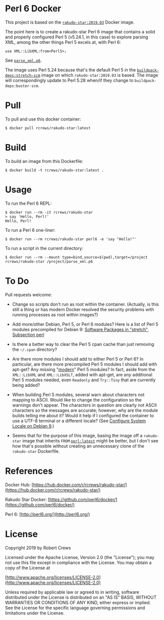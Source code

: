 # Perl 6 Docker

This project is based on the
[`rakudo-star:2019.03`](https://hub.docker.com/_/rakudo-star)
Docker image.

The point here is to create a rakudo-star Perl 6 image that contains a
solid and properly configured Perl 5 (v5.24.1, in this case) to explore
parsing XML, among the other things Perl 5 excels at, with Perl 6:

    use XML::LibXML:from<Perl5>;

See [`parse_xml.p6`](parse_xml.p6).

The image uses Perl 5.24 because that's the default Perl 5 in the
[`buildpack-deps:stretch-scm`](https://hub.docker.com/_/buildpack-deps)
image on which `rakudo-star:2019.03` is based. The image will
correspondingly update to Perl 5.28 when/if they change to
`buildpack-deps:buster-scm`.

# Pull

To pull and use this docker container:

    $ docker pull rcrews/rakudo-star:latest

# Build

To build an image from this Dockerfile:

    $ docker build -t rcrews/rakudo-star:latest .

# Usage

To run the Perl 6 REPL:

    $ docker run --rm -it rcrews/rakudo-star
    > say 'Hello, Perl!'
    Hello, Perl!

To run a Perl 6 one-liner:

    $ docker run --rm rcrews/rakudo-star perl6 -e 'say "Hello!"'

To run a script in the current directory:

    $ docker run --rm --mount type=bind,source=$(pwd),target=/project rcrews/rakudo-star /project/parse_xml.p6

# To Do

Pull requests welcome:

* Change so scripts don't run as root within the container. (Actually,
  is this still a thing or has modern Docker resolved the security
  problems with running processes as root within images?)

* Add more/other Debian, Perl 5, or Perl 6 modules? Here is a list of
  Perl 5 modules precompiled for Debian 9:
  [Software Packages in "stretch", Subsection perl](https://packages.debian.org/stretch/perl/)

<!--
* Clear zef cache. Is there a zef option to default to Yes for
  interactive questions, something like a -y flag? I think the commands
  to clear the caches are the following, but these require manually
  entering Y, so they don't work in the Dockerfile:

      $ zef nuke RootDir && zef nuke TempDir && zef nuke StoreDir
-->

* Is there a better way to clear the Perl 5 cpan cache than just
  removing the `~/.cpan` directory?

* Are there more modules I should add to either Perl 5 or Perl 6? In
  particular, are there more precompiled Perl 5 modules I should add with
  apt-get? Any missing
  "[modern](http://modernperlbooks.com/books/modern_perl_2016/index.html)"
  Perl 5 modules? In fact, aside from the `XML::LibXML` and `XML::LibXSLT`,
  added with apt-get, are *any* additional Perl 5 modules needed, even
  `Readonly` and `Try::Tiny` that are currently being added?

* When building Perl 5 modules, several warn about characters not mapping
  to ASCII. Would like to change the configuration so the warnings don't
  appear. The characters in question are clearly not ASCII characters so
  the messages are accurate; however, why are the module builds telling
  me about it? Would it help if I configured the container to use a
  UTF-8 terminal or a different locale? (See
  [Configure System Locale on Debian 9](https://www.rosehosting.com/blog/configure-system-locale-on-debian-9/).)

* Seems that for the purpose of this image, basing the image off a
  `rakudo-star` image that inherits `FROM`
  [`perl:latest`](https://hub.docker.com/_/perl) might be better,
  but I don't see how that's possible without creating an unnecessary
  clone of the `rakudo-star` Dockerfile.

# References

Docker Hub:
[https://hub.docker.com/r/rcrews/rakudo-star/](https://hub.docker.com/r/rcrews/rakudo-star/)

Rakudo Star Docker:
[https://github.com/perl6/docker/](https://github.com/perl6/docker/)

Perl 6: [http://perl6.org/](http://perl6.org/)

# License

Copyright 2019 by Robert Crews

Licensed under the Apache License, Version 2.0 (the "License");
you may not use this file except in compliance with the License.
You may obtain a copy of the License at

[http://www.apache.org/licenses/LICENSE-2.0](http://www.apache.org/licenses/LICENSE-2.0)

Unless required by applicable law or agreed to in writing, software
distributed under the License is distributed on an "AS IS" BASIS,
WITHOUT WARRANTIES OR CONDITIONS OF ANY KIND, either express or implied.
See the License for the specific language governing permissions and
limitations under the License.
